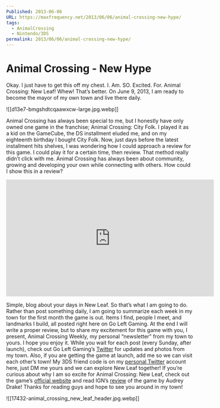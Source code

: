 ```yaml
---
Published: 2013-06-06
URL: https://maxfrequency.net/2013/06/06/animal-crossing-new-hype/
tags:
  - AnimalCrossing
  - Nintendo/3DS
permalink: 2013/06/06/animal-crossing-new-hype/
---
```

# Animal Crossing - New Hype

Okay. I just have to get this off my chest. I. Am. SO. Excited. For. Animal Crossing: New Leaf! Whew! That’s better. On June 9, 2013, I am ready to become the mayor of my own town and live there daily.

![[d13e7-bmgshdtcqaawxcw-large.jpg.webp]]

Animal Crossing has always been special to me, but I honestly have only owned one game in the franchise; Animal Crossing: City Folk. I played it as a kid on the GameCube, the DS installment eluded me, and on my eighteenth birthday I bought City Folk. Now, just days before the latest installment hits shelves, I was wondering how I could approach a review for this game. I could play it for a certain time, then review. That method really didn’t click with me. Animal Crossing has always been about community, growing and developing your own while connecting with others. How could I show this in a review?

<div class=iframe-container>
<iframe width="560" height="315" src="https://www.youtube-nocookie.com/embed/z09iRo44Mcs?si=q72tt0JzrDCoDsYz" title="YouTube video player" frameborder="0" allow="accelerometer; autoplay; clipboard-write; encrypted-media; gyroscope; picture-in-picture; web-share" allowfullscreen></iframe>
</div>

Simple, blog about your days in New Leaf. So that’s what I am going to do. Rather than post something daily, I am going to summarize each week in my town for the first month the game is out. Items I find, people I meet, and landmarks I build, all posted right here on Go Left Gaming. At the end I will write a proper review, but to share my excitement for this game with you, I present, Animal Crossing Weekly, my personal “newsletter” from my town to yours. I hope you enjoy it. While you wait for each post (every Sunday, after launch), check out Go Left Gaming’s [Twitter](https://twitter.com/GoLeftGaming) for updates and photos from my town. Also, if you are getting the game at launch, add me so we can visit each other’s town! My 3DS friend code is on my [personal Twitter](https://twitter.com/MaxTheWhite) account here, just DM me yours and we can explore New Leaf together! If you’re curious about why I am so excite for Animal Crossing: New Leaf, check out the game’s [official website](http://www.animal-crossing.com/newleaf/) and read IGN’s [review](http://www.ign.com/articles/2013/06/04/animal-crossing-new-leaf-review) of the game by Audrey Drake! Thanks for reading guys and hope to see you around in my town!

![[17432-animal_crossing_new_leaf_header.jpg.webp]]
